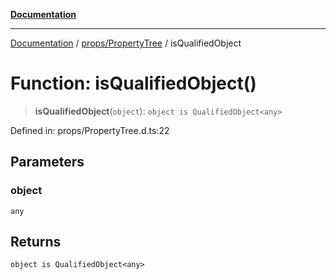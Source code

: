 [**Documentation**](../../../index.md)

***

[Documentation](../../../index.md) / [props/PropertyTree](../index.md) / isQualifiedObject

# Function: isQualifiedObject()

> **isQualifiedObject**(`object`): `object is QualifiedObject<any>`

Defined in: props/PropertyTree.d.ts:22

## Parameters

### object

`any`

## Returns

`object is QualifiedObject<any>`
